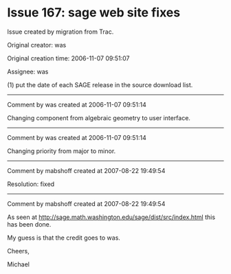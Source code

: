# Issue 167: sage web site fixes

Issue created by migration from Trac.

Original creator: was

Original creation time: 2006-11-07 09:51:07

Assignee: was

(1) put the date of each SAGE release in the source download list.


---

Comment by was created at 2006-11-07 09:51:14

Changing component from algebraic geometry to user interface.


---

Comment by was created at 2006-11-07 09:51:14

Changing priority from major to minor.


---

Comment by mabshoff created at 2007-08-22 19:49:54

Resolution: fixed


---

Comment by mabshoff created at 2007-08-22 19:49:54

As seen at http://sage.math.washington.edu/sage/dist/src/index.html this has been done.

My guess is that the credit goes to was.

Cheers,

Michael
